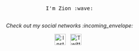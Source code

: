 <p align="center">
  <samp>
    I'm Zion :wave:
    <br><br>
  </samp>
</p>

<p align="center"> 
  <i> Check out my social networks :incoming_envelope: </i>
</p>
<p align="center">
  <a href="https://instagram.com/ZionHDev"><img src="https://github.com/Quadrified/Quadrified/blob/master/assets/my_svgs/instagram.svg" width="30px" alt="Instagram"></a> &nbsp; 
  <a href="https://twitter.com/ProZion24"><img src="https://github.com/Quadrified/Quadrified/blob/master/assets/my_svgs/twitter.svg" width="30px" alt="Twitter"></a> &nbsp; </p>
